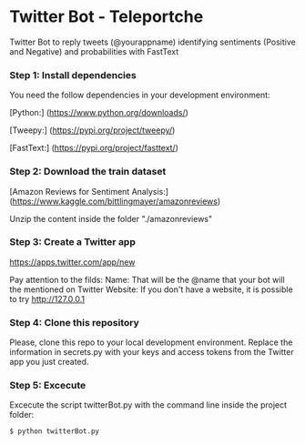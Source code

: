 # Twitter Bot - Teleportche

Twitter Bot to reply tweets (@yourappname) identifying sentiments (Positive and Negative) and probabilities with FastText


### Step 1: Install dependencies

You need the follow dependencies in your development environment:

  [Python:] (https://www.python.org/downloads/)

  [Tweepy:] (https://pypi.org/project/tweepy/)

  [FastText:] (https://pypi.org/project/fasttext/)

### Step 2: Download the train dataset

[Amazon Reviews for Sentiment Analysis:] (https://www.kaggle.com/bittlingmayer/amazonreviews)

Unzip the content inside the folder "./amazonreviews"


### Step 3: Create a Twitter app

https://apps.twitter.com/app/new

Pay attention to the filds:
Name: That will be the @name that your bot will the mentioned on Twitter
Website: If you don't have a website, it is possible to try http://127.0.0.1

### Step 4: Clone this repository

Please, clone this repo to your local development environment.
Replace the information in secrets.py with your keys and access tokens from the Twitter app you just created.


### Step 5: Excecute

Excecute the script twitterBot.py with the command line inside the project folder:

```
$ python twitterBot.py
```

